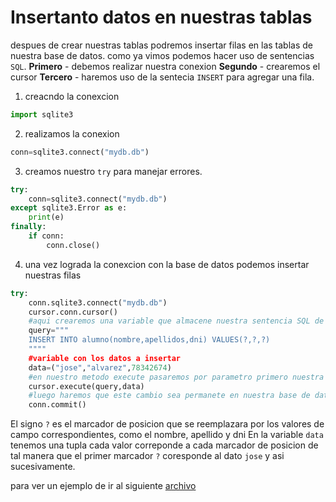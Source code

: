 # Insertanto datos en nuestras tablas
despues de crear nuestras tablas podremos insertar filas en las tablas de nuestra base de datos.
como ya vimos podemos hacer uso de sentencias `SQL`.
**Primero** - debemos realizar nuestra conexion
**Segundo** - crearemos el cursor
**Tercero** - haremos uso de la sentecia `INSERT` para agregar una fila.
1. creacndo la conexcion
```python
import sqlite3
```
2. realizamos la conexion
```python
conn=sqlite3.connect("mydb.db")
```
3. creamos nuestro `try` para manejar errores.
```python
try:
    conn=sqlite3.connect("mydb.db")
except sqlite3.Error as e:
    print(e)
finally:
    if conn:
        conn.close()
```
4. una vez lograda la conexcion con la base de datos podemos insertar nuestras filas
```python
try:
    conn.sqlite3.connect("mydb.db")
    cursor.conn.cursor()
    #aqui crearemos una variable que almacene nuestra sentencia SQL de insercion
    query="""
    INSERT INTO alumno(nombre,apellidos,dni) VALUES(?,?,?)
    """"
    #variable con los datos a insertar
    data=("jose","alvarez",78342674)
    #en nuestro metodo execute pasaremos por parametro primero nuestra query y luego la data este metodo entendera el uso del marcado posicional y lo reemplazara por la data
    cursor.execute(query,data)
    #luego haremos que este cambio sea permanete en nuestra base de datos
    conn.commit()
```  
El signo `?` es el marcador de posicion que se reemplazara por los valores de campo correspondientes, como el nombre, apellido y dni
En la variable `data` tenemos una tupla cada valor correponde a cada marcador de posicion de tal manera que el primer marcador `?` coresponde al dato `jose` y asi sucesivamente.

para ver un ejemplo de ir al siguiente [archivo](./insertar_datos.py)
